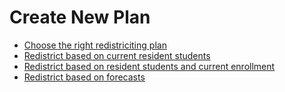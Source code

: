 # Create New Plan

* [Choose the right redistriciting plan](choosePlan.md)
* [Redistrict based on current resident students](residence.md)
* [Redistrict based on resident students and current enrollment](enrollment.md)
* [Redistrict based on forecasts](forecasts.md)
